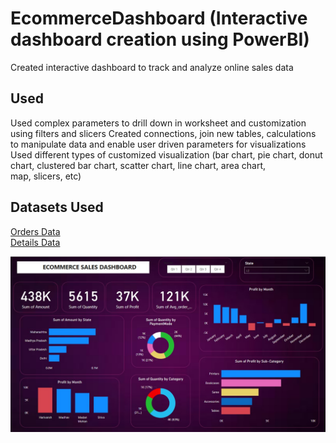 # EcommerceDashboard (Interactive dashboard creation using PowerBI)
Created interactive dashboard to track and analyze online sales data
## Used
Used complex parameters to drill down in worksheet and customization using filters and slicers  Created connections, join new tables, calculations to manipulate data and enable user driven parameters for visualizations
Used different types of customized visualization (bar chart, pie chart, donut chart, clustered bar chart, scatter chart, line chart, area chart, map, slicers, etc)

## Datasets Used
<a href="https://github.com/AditiChowdhury16/EcommerceDashboard/blob/main/Orders.csv">Orders Data</a>
<br>
<a href="https://github.com/AditiChowdhury16/EcommerceDashboard/blob/main/Details.csv">Details Data</a>

![App Screenshot](https://github.com/AditiChowdhury16/EcommerceDashboard/blob/main/dashboard_ss.jpg)
